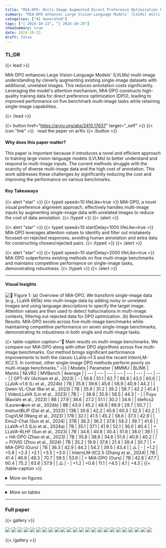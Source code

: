 ```yaml
---
title: "MIA-DPO: Multi-Image Augmented Direct Preference Optimization For Large Vision-Language Models"
summary: "MIA-DPO enhances Large Vision-Language Models' (LVLMs) multi-image understanding by cleverly augmenting existing single-image datasets with additional, unrelated images.  This reduces annotation costs....."
categories: ["AI Generated"]
tags: ["🔖 2024-10-23", "🤗 2024-10-24"]
showSummary: true
date: 2024-10-23
draft: false
---
```


### TL;DR


{{< lead >}}

MIA-DPO enhances Large Vision-Language Models' (LVLMs) multi-image understanding by cleverly augmenting existing single-image datasets with additional, unrelated images.  This reduces annotation costs significantly.  Leveraging the model's attention mechanism, MIA-DPO constructs high-quality training data for direct preference optimization (DPO), leading to improved performance on five benchmark multi-image tasks while retaining single-image capabilities.

{{< /lead >}}


{{< button href="https://arxiv.org/abs/2410.17637" target="_self" >}}
{{< icon "link" >}} &nbsp; read the paper on arXiv
{{< /button >}}

#### Why does this paper matter?
This paper is important because it introduces a novel and efficient approach to training large vision-language models (LVLMs) to better understand and respond to multi-image inputs.  The current methods struggle with the scarcity of diverse multi-image data and the high cost of annotation. This work addresses these challenges by significantly reducing the cost and improving the performance on various benchmarks.
#### Key Takeaways

{{< alert "star" >}}
{{< typeit speed=10 lifeLike=true >}} MIA-DPO, a novel visual preference alignment approach, effectively handles multi-image inputs by augmenting single-image data with unrelated images to reduce the cost of data annotation. {{< /typeit >}}
{{< /alert >}}

{{< alert "star" >}}
{{< typeit speed=10 startDelay=1000 lifeLike=true >}} MIA-DPO leverages attention values to identify and filter out mistakenly focused-on rejected responses, avoiding human annotation and extra data for constructing chosen/rejected pairs. {{< /typeit >}}
{{< /alert >}}

{{< alert "star" >}}
{{< typeit speed=10 startDelay=2000 lifeLike=true >}} MIA-DPO outperforms existing methods on five multi-image benchmarks and maintains competitive performance on single-image tasks, demonstrating robustness. {{< /typeit >}}
{{< /alert >}}

------
#### Visual Insights



![](figures/figures_2_0.png "🔼 Figure 1: (a) Overview of MIA-DPO. We transform single-image data (e.g., LLaVA 665k) into multi-image data by adding noisy or unrelated images and using language descriptions to specify the target image. Attention values are then used to detect hallucinations in multi-image contexts, filtering out rejected data for DPO optimization. (b) Benchmark Results. MIA-DPO excels across five multi-image benchmarks while maintaining competitive performance on seven single-image benchmarks, demonstrating its robustness in both single and multi-image tasks.")





{{< table-caption caption="🔽 Main results on multi-image benchmarks. We compare our MIA-DPO along with other DPO algorithms across five multi-image benchmarks. Our method brings significant performance improvements to both the classic LLaVa-v1.5 and the recent InternLM-XC2.5. In contrast, other single-image DPO methods perform poorly on multi-image benchmarks." >}}
| Models | Parameter | MMMU | BLINK | Mantis | NLVR2 | MVBench | Average |
| --- | --- | --- | --- | --- | --- | --- | --- |
| GPT-4V (Achiam et al., 2023) | - | 56.8 | 51.1 | 62.7 | 88.8 | 43.5 | 60.6 |
| LLaVA-v1.6 (Li et al., 2024b) | 7B | 35.8 | 39.6 | 45.6 | 58.9 | 40.9 | 44.2 |
| Qwen-VL-Chat (Bai et al., 2023) | 7B | 35.9 | 31.2 | 39.2 | 58.7 | 42.2 | 41.4 |
| VideoLLaVA (Lin et al., 2023) | 7B | - | 38.9 | 35.9 | 56.5 | 44.3 | - |
| Fuyu (Bavishi et al., 2023) | 8B | 27.9 | 36.6 | 27.2 | 51.1 | 30.2 | 34.6 |
| Idefics2 (Lauren�on et al., 2024b) | 8B | 43.0 | 45.2 | 48.9 | 86.9 | 29.7 | 50.7 |
| InstructBLIP (Dai et al., 2023) | 13B | 30.6 | 42.2 | 45.6 | 60.3 | 32.5 | 42.2 |
| CogVLM (Wang et al., 2023) | 17B | 32.1 | 41.5 | 45.2 | 58.6 | 37.3 | 42.9 |
| Emu2-Chat (Sun et al., 2024) | 37B | 36.3 | 36.2 | 37.8 | 58.2 | 39.7 | 41.6 |
| LLaVA-v1.5 (Liu et al., 2024a) | 7B | 35.1 | 37.1 | 41.9 | 52.1 | 36.0 | 40.4 |
| + LLaVA-RLHF (Sun et al., 2023) | 7B | 34.6 | 40.8 | 30.4 | 51.8 | 38.0 | 39.1 |
| + HA-DPO (Zhao et al., 2023) | 7B | 35.8 | 38.6 | 34.6 | 51.6 | 40.6 | 40.2 |
| + POVID (Zhou et al., 2024) | 7B | 35.2 | 19.9 | 37.8 | 21.4 | 39.4 | 30.7 |
| + MIA-DPO (Ours) | 7B | 36.3 | 42.9 | 44.2 | 54.2 | 39.5 | 43.4 |
| △ | - | +1.2 | +5.8 | +2.3 | +2.1 | +3.5 | +3.0 |
| InternLM-XC2.5 (Zhang et al., 2024) | 7B | 41.4 | 46.9 | 49.3 | 70.7 | 59.5 | 53.6 |
| + MIA-DPO (Ours) | 7B | 42.6 | 47.7 | 60.4 | 75.2 | 63.6 | 57.9 |
| △ | - | +1.2 | +0.8 | 11.1 | +4.5 | 4.1 | +4.3 |
{{< /table-caption >}}





<details>
<summary>More on figures
</summary>


![](figures/figures_4_0.png "🔼 Figure 2: Examples of Multi-Image Hallucinations. Top: Sequence Confusion that the model is confused about the order in which the images should be referenced. Bottom: Element Interference. The model incorrectly identified the attributes due to visual element interference across different images. Attention values illustrate how the model's focus was dispersed across different images, resulting in the hallucination response.")

![](figures/figures_5_0.png "🔼 Figure 3: MIA-DPO Framework. We extend the single-image dataset to multi-image datasets by inserting irrelevant images and using attention values to filter out the hallucination responses for rejected samples of the DPO algorithm.")

![](figures/figures_6_0.png "🔼 Figure 4: Multi-Images DPO Data Format. To address multi-image hallucinations mentioned in Fig. 2, we construct our multi-image prompts in three formats: (a) Sequence. (b) Grid Collage. (c) Pic-in-Pic.")

![](figures/figures_6_2.png "🔼 Figure 2: Examples of Multi-Image Hallucinations. Top: Sequence Confusion that the model is confused about the order in which the images should be referenced. Bottom: Element Interference. The model incorrectly identified the attributes due to visual element interference across different images. Attention values illustrate how the model's focus was dispersed across different images, resulting in the hallucination response.")

![](figures/figures_6_3.png "🔼 Figure 3: MIA-DPO Framework. We extend the single-image dataset to multi-image datasets by inserting irrelevant images and using attention values to filter out the hallucination responses for rejected samples of the DPO algorithm.")

![](figures/figures_10_0.png "🔼 Figure 6: Attention Difference Before and After DPO. We present the attention distribution in the intermediate layers for the original LLaVa-v1.5 (top row), MIA-DPO + LLaVa-v1.5 (second row), and the difference value (bottom row), respectively.")

![](figures/figures_23_0.png "🔼 Figure 3: MIA-DPO Framework. We extend the single-image dataset to multi-image datasets by inserting irrelevant images and using attention values to filter out the hallucination responses for rejected samples of the DPO algorithm.")

![](figures/figures_24_0.png "🔼 Figure 1: (a) Overview of MIA-DPO. We transform single-image data (e.g., LLaVA 665k) into multi-image data by adding noisy or unrelated images and using language descriptions to specify the target image. Attention values are then used to detect hallucinations in multi-image contexts, filtering out rejected data for DPO optimization. (b) Benchmark Results. MIA-DPO excels across five multi-image benchmarks while maintaining competitive performance on seven single-image benchmarks, demonstrating its robustness in both single and multi-image tasks.")

![](figures/figures_24_1.png "🔼 Examples of Multi-Image Hallucinations. Top: Sequence Confusion that the model is confused about the order in which the images should be referenced. Bottom: Element Interference. The model incorrectly identified the attributes due to visual element interference across different images. Attention values illustrate how the model's focus was dispersed across different images, resulting in the hallucination response.")

![](figures/figures_24_2.png "🔼 Figure 1: (a) Overview of MIA-DPO. We transform single-image data (e.g., LLaVA 665k) into multi-image data by adding noisy or unrelated images and using language descriptions to specify the target image. Attention values are then used to detect hallucinations in multi-image contexts, filtering out rejected data for DPO optimization. (b) Benchmark Results. MIA-DPO excels across five multi-image benchmarks while maintaining competitive performance on seven single-image benchmarks, demonstrating its robustness in both single and multi-image tasks.")


</details>

------







<details>
<summary>More on tables
</summary>


{{< table-caption caption="🔽 Main results on multi-image benchmarks. We compare our MIA-DPO along with other DPO algorithms across five multi-image benchmarks. Our method brings significant performance improvements to both the classic LLaVa-v1.5 and the recent InternLM-XC2.5. In contrast, other single-image DPO methods perform poorly on multi-image benchmarks." >}}
| Models | Parameter | MMStar | SQA | MMVet | POPE | MMB | Math | AI2D | Average |
| --- | --- | --- | --- | --- | --- | --- | --- | --- | --- |
| LLaVA-v1.6 (Li et al., 2024b) | 7B | 37.6 | 87.5 | 40.2 | 70.3 | 69.8 | 31.5 | 67.0 | 57.7 |
| Qwen-VL-Chat (Bai et al., 2023) | 7B | 34.5 | 68.8 | 47.3 | 74.9 | 61.8 | 15.5 | 63.0 | 52.3 |
| Idefics2 (Lauren�on et al., 2024b) | 8B | 49.5 | 88.7 | 34.0 | 86.2 | 75.7 | 51.4 | 72.3 | 65.4 |
| OpenFlamingo (Awadalla et al., 2023b) | 9B | 36.9 | 44.8 | 23.2 | 52.6 | 32.4 | 18.6 | 31.7 | 34.3 |
| InstructBLIP (Dai et al., 2023) | 13B | 32.7 | 54.1 | 33.1 | 86.1 | 38.3 | 24.4 | 40.6 | 44.2 |
| CogVLM (Wang et al., 2023) | 17B | 39.9 | 66.2 | 54.5 | 88.0 | 65.8 | 35.0 | 63.3 | 58.9 |
| Emu2-Chat (Sun et al., 2024) | 37B | 40.7 | 68.2 | 31.0 | 88.0 | 63.4 | 30.7 | 49.7 | 53.1 |
| LLaVA-v1.5 (Liu et al., 2024a) | 7B | 32.9 | 66.6 | 30.5 | 85.9 | 64.3 | 25.4 | 55.5 | 51.6 |
| + LLaVA-RLHF Sun et al. (2023) | 7B | 31.6 | 64.0 | 27.8 | 80.8 | 60.1 | 23.5 | 47.9 | 48.0 |
| + HA-DPO (Zhao et al., 2023) | 7B | 33.5 | 67.3 | 29.1 | 84.3 | 64.9 | 25.8 | 53.9 | 51.3 |
| + POVID (Zhou et al., 2024) | 7B | 36.2 | 68.8 | 31.8 | 86.3 | 64.9 | 24.4 | 55.2 | 52.5 |
| + MIA-DPO (ours) | 7B | 32.9 | 67.6 | 32.1 | 87.2 | 63.1 | 24.4 | 54.7 | 51.7 |
| InternLM-XC2.5 (Zhang et al., 2024) | 7B | 59.7 | 96.3 | 48.7 | 87.9 | 81.9 | 63.3 | 81.5 | 74.2 |
| + MIA-DPO (ours) | 7B | 61.1 | 96.2 | 46.7 | 86.9 | 80.4 | 61.7 | 81.6 | 73.5 |
{{< /table-caption >}}

{{< table-caption caption="🔽 Main results on multi-image benchmarks. We compare our MIA-DPO along with other DPO algorithms across five multi-image benchmarks. Our method brings significant performance improvements to both the classic LLaVa-v1.5 and the recent InternLM-XC2.5. In contrast, other single-image DPO methods perform poorly on multi-image benchmarks." >}}
|  |  | 35.1 | 37.1 | 41.9 | 52.1 | 36.0 | 40.4 |
| --- | --- | --- | --- | --- | --- | --- | --- |
| 1 | w/o post sel. | 35.3 | 38.7 | 44.2 | 53.7 | 39.4 | 42.3 |
| 2 | W post sel. | 36.3 | 42.9 | 44.2 | 54.2 | 39.5 | 43.4 |
| 3 | sequence | 37.3 | 39.5 | 44.2 | 51.7 | 40.1 | 42.6 |
| 4 | grid collage | 37.1 | 40.4 | 44.2 | 51.0 | 39.4 | 42.4 |
| 5 | pic-in-pic | 37.9 | 40.8 | 41.9 | 53.2 | 39.8 | 42.7 |
{{< /table-caption >}}

{{< table-caption caption="🔽 Main results on multi-image benchmarks. We compare our MIA-DPO along with other DPO algorithms across five multi-image benchmarks. Our method brings significant performance improvements to both the classic LLaVa-v1.5 and the recent InternLM-XC2.5. In contrast, other single-image DPO methods perform poorly on multi-image benchmarks." >}}
| # | MMMU | BLINK | Mantis | NLVR2 | MVBench |  | Average |
| --- | --- | --- | --- | --- | --- | --- | --- |
|  |  | 35.1 | 37.1 | 41.9 | 52.1 | 36.0 | 40.4 |
| 1 | �=0.1 | 35.9 | 41.3 | 46.1 | 53.2 | 39.9 | 43.3 |
| 2 | y=0.2 | 37.1 | 39.2 | 42.4 | 51.8 | 39.4 | 42.0 |
| 3 | �=0.3 | 35.8 | 39.8 | 42.9 | 52.0 | 39.7 | 42.0 |
| 4 | epoch=1 | 35.9 | 41.3 | 46.1 | 53.2 | 39.9 | 43.3 |
| 5 | epoch=2 | 37.0 | 38.5 | 45.2 | 52.0 | 39.6 | 42.5 |
| 6 | epoch=3 | 36.3 | 42.9 | 44.2 | 54.2 | 39.5 | 43.4 |
{{< /table-caption >}}

{{< table-caption caption="🔽 Main results on multi-image benchmarks. We compare our MIA-DPO along with other DPO algorithms across five multi-image benchmarks. Our method brings significant performance improvements to both the classic LLaVa-v1.5 and the recent InternLM-XC2.5. In contrast, other single-image DPO methods perform poorly on multi-image benchmarks." >}}
| # | # | MMMU | BLINK | Mantis | NLVR2 | MVBench | Average |
| --- | --- | --- | --- | --- | --- | --- | --- |
|  |  | 35.1 | 37.1 | 41.9 | 52.1 | 36.0 | 40.4 |
| 1 | GPT-Selection | 36.3 | 41.7 | 42.9 | 53.0 | 39.5 | 42.7 |
| 2 | MIA-DPO | 36.3 | 42.9 | 44.2 | 54.2 | 39.5 | 43.4 |
| 3 |  | 0.0 | +1.2 | +1.3 | +1.2 | 0.0 | +0.7 |
{{< /table-caption >}}

{{< table-caption caption="🔽 Main results on multi-image benchmarks. We compare our MIA-DPO along with other DPO algorithms across five multi-image benchmarks. Our method brings significant performance improvements to both the classic LLaVa-v1.5 and the recent InternLM-XC2.5. In contrast, other single-image DPO methods perform poorly on multi-image benchmarks." >}}
| Models | Parameter | Release Time | Source |
| --- | --- | --- | --- |
| GPT-4V (Achiam et al., 2023) | - | 2023-09 | Source Link: OpenAI |
| Kosmos2 (Peng et al., 2023) | 1.6B | 2023-06 | Source Link: Kosmos2 |
| VideoLLaVA (Lin et al., 2023) | 7B | 2023-11 | Source Link: Video-LLaVa |
| Fuyu (Bavishi et al., 2023) | 8B | 2023-10 | Source Link: Fuyu-8B |
| VILA (Lin et al., 2024) | 8B | 2023-12 | Source Link: VILA |
| Otter-Image (Li et al., 2023a) | 9B | 2023-05 | Source Link: Otter |
| Idefics1 (Lauren�on et al., 2024a) | 9B | 2023-08 | Source Link: Idefices1 |
| BLIP-2 (Li et al., 2023b) | 13B | 2023-01 | Source Link: BLIP-2 |
| OpenFlamingo (Awadalla et al., 2023b) | 9B | 2023-08 | Source Link: OpenFlamingo |
| InstructBLIP (Dai et al., 2023) | 13B | 2023-05 | Source Link: InstructBLIP |
| Qwen-VL-Chat (Bai et al., 2023) | 7B | 2023-8 | Source Link: Qwen-VL-Chat |
| Emu2-Chat (Sun et al., 2024) | 37B | 2023-12 | Source Link: Emu2-Chat |
| CogVLM (Wang et al., 2023) | 17B | 2023-10 | Source Link: CogVLM |
| Idefics2 (Lauren�on et al., 2024b) | 8B | 2024-04 | Source Link: Idefices2 |
| LLaVA-v1.6 (Li et al., 2024b) | 7B | 2024-01 | Source Link: LLaVa-Next11 |
| LLaVA-v1.5 (Liu et al., 2024a) | 7B | 2023-10 | Source Link: LLaVa-v1.5 |
| InternLM-XC2.5 (Zhang et al., 2024) | 7B | 2024-07 | Source Link: InternLM-XC2d5 |
{{< /table-caption >}}

{{< table-caption caption="🔽 Main results on multi-image benchmarks. We compare our MIA-DPO along with other DPO algorithms across five multi-image benchmarks. Our method brings significant performance improvements to both the classic LLaVa-v1.5 and the recent InternLM-XC2.5. In contrast, other single-image DPO methods perform poorly on multi-image benchmarks." >}}
| Setting | Models | Evaluation Metric | Number | Source |
| --- | --- | --- | --- | --- |
| Multi-Images Benchmark | MMMU (Yue et al., 2024) | Multiple Choice | 1,050 | MMMU |
| Multi-Images Benchmark | BLINK (Fu et al., 2024) | Multiple Choice | 3,807 | BLINK |
| Multi-Images Benchmark | NLVR2 (Suhr et al., 2018) | Multiple Choice | 6,967 | NLVR2 |
| Multi-Images Benchmark | Mantis-Eval (Jiang et al., 2024) | Multiple Choice | 217 | Mantis-Eval |
| Multi-Images Benchmark | MVBench (Li et al., 2024c) | Multiple Choice | 4,000 | MVBench |
| Single-Image Benchmark | MMStar (Chen et al., 2024a) | Multiple Choice | 1,500 | MMStar |
| Single-Image Benchmark | Sci-QA (Lu et al., 2022) | Multiple Choice | 4,241 | ScienceQA |
| Single-Image Benchmark | MMVet (Yu et al., 2023) | Subjective Questions | 218 | MM-Vet |
| Single-Image Benchmark | POPE (Li et al., 2023c) | Yes/No | 9,000 | POPE |
| Single-Image Benchmark | MMB (Liu et al., 2023) | Multiple Choice | 1,164 | MMBench |
| Single-Image Benchmark | Math (Lu et al., 2023) | Multiple Choice | 6,141 | Math Vista |
| Single-Image Benchmark | AI2D (Kembhavi et al., 2016) | Multiple Choice | 3,090 | AI2D |
{{< /table-caption >}}

{{< table-caption caption="🔽 Table 8: DPO Data Statistic. We listed in the table the data volume used for DPO with LLaVa-v1.5 and InternLM-XC2d5, along with the proportion of each type of data." >}}
| Models | Total | Sequence | Grid Collage | Pic-in-Pic |
| --- | --- | --- | --- | --- |
| LLaVa-v1.5 (Liu et al., 2024a) | 28.9k | 15.1k | 9.3k | 4.5k |
| InternLM-XC2d5 (Zhang et al., 2024) | 23.1k | 11.7k | 7.8k | 3.6k |
{{< /table-caption >}}


</details>

------



### Full paper

{{< gallery >}}

  <img src="paper_images/1.png" class="grid-w50 md:grid-w33 xl:grid-w25" />

  <img src="paper_images/2.png" class="grid-w50 md:grid-w33 xl:grid-w25" />

  <img src="paper_images/3.png" class="grid-w50 md:grid-w33 xl:grid-w25" />

  <img src="paper_images/4.png" class="grid-w50 md:grid-w33 xl:grid-w25" />

  <img src="paper_images/5.png" class="grid-w50 md:grid-w33 xl:grid-w25" />

  <img src="paper_images/6.png" class="grid-w50 md:grid-w33 xl:grid-w25" />

  <img src="paper_images/7.png" class="grid-w50 md:grid-w33 xl:grid-w25" />

  <img src="paper_images/8.png" class="grid-w50 md:grid-w33 xl:grid-w25" />

  <img src="paper_images/9.png" class="grid-w50 md:grid-w33 xl:grid-w25" />

  <img src="paper_images/10.png" class="grid-w50 md:grid-w33 xl:grid-w25" />

  <img src="paper_images/11.png" class="grid-w50 md:grid-w33 xl:grid-w25" />

  <img src="paper_images/12.png" class="grid-w50 md:grid-w33 xl:grid-w25" />

  <img src="paper_images/13.png" class="grid-w50 md:grid-w33 xl:grid-w25" />

  <img src="paper_images/14.png" class="grid-w50 md:grid-w33 xl:grid-w25" />

  <img src="paper_images/15.png" class="grid-w50 md:grid-w33 xl:grid-w25" />

  <img src="paper_images/16.png" class="grid-w50 md:grid-w33 xl:grid-w25" />

  <img src="paper_images/17.png" class="grid-w50 md:grid-w33 xl:grid-w25" />

  <img src="paper_images/18.png" class="grid-w50 md:grid-w33 xl:grid-w25" />

  <img src="paper_images/19.png" class="grid-w50 md:grid-w33 xl:grid-w25" />

  <img src="paper_images/20.png" class="grid-w50 md:grid-w33 xl:grid-w25" />

  <img src="paper_images/21.png" class="grid-w50 md:grid-w33 xl:grid-w25" />

  <img src="paper_images/22.png" class="grid-w50 md:grid-w33 xl:grid-w25" />

  <img src="paper_images/23.png" class="grid-w50 md:grid-w33 xl:grid-w25" />

  <img src="paper_images/24.png" class="grid-w50 md:grid-w33 xl:grid-w25" />

{{< /gallery >}}